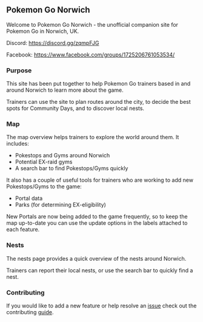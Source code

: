 ## Pokemon Go Norwich
Welcome to Pokemon Go Norwich - the unofficial companion site for Pokemon Go in Norwich, UK.

Discord: https://discord.gg/zqmpFJG

Facebook: https://www.facebook.com/groups/1725206761053534/


### Purpose
This site has been put together to help Pokemon Go trainers based in and around Norwich to learn more about the game.

Trainers can use the site to plan routes around the city, to decide the best spots for Community Days, and to discover local nests.


### Map
The map overview helps trainers to explore the world around them. It includes:

 - Pokestops and Gyms around Norwich
 - Potential EX-raid gyms
 - A search bar to find Pokestops/Gyms quickly

It also has a couple of useful tools for trainers who are working to add new Pokestops/Gyms to the game:

 - Portal data
 - Parks (for determining EX-eligibility)

New Portals are now being added to the game frequently, so to keep the map up-to-date you can use the update options in the labels attached to each feature.


### Nests
The nests page provides a quick overview of the nests around Norwich.

Trainers can report their local nests, or use the search bar to quickly find a nest.


### Contributing
If you would like to add a new feature or help resolve an [issue](https://github.com/norwichpogo/norwichpogo.github.io/issues) check out the contributing [guide](CONTRIBUTING.md).
